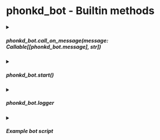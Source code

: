 # phonkd_bot - Builtin methods
<details>
  <summary><h5>phonkd_bot.call_on_message(message: Callable[[phonkd_bot.message], str])</h5></summary>

  Tells the framework what function to call when it receives a message. The framework will pass a [discord message object](https://discordpy.readthedocs.io/en/stable/api.html#discord.Message) when it invokes the function. 
  
</details>
<details>
  <summary><h5>phonkd_bot.start()</h5></summary>

  Tells the framework to connect to the server, this method takes no parameters.
</details>

<details>
  <summary><h5>phonkd_bot.logger</h5></summary>

  phonkd_bot has a `logger` attribute with a few internal methods that will help you with debugging your script. These methods are:
  - `logger.info`
  - `logger.warning`
  - `logger.error`
  - `logger.critical`

  Here is an example script.

  ```python
  import phonkd_bot

  phonkd_bot.logger.info("info message")
  phonkd_bot.logger.warning("warning message")
  phonkd_bot.logger.error("error message")
  phonkd_bot.logger.critical("critical error message")
  ```

  This is the result.

  ![image of terminal containing logged information](https://i.imgur.com/wiIKZEQ.png)

</details>

<details>
  <summary><h5>Example bot script</h5></summary>

  ```python
  import phonkd_bot

  def on_message(message: phonkd_bot.message):
      return "Hello!"

  phonkd_bot.call_on_message(on_message)
  phonkd_bot.start()
  ```

  This is the result.

  ![image of discord bot saying hello](https://i.imgur.com/4hcMWHE.png)

</details>